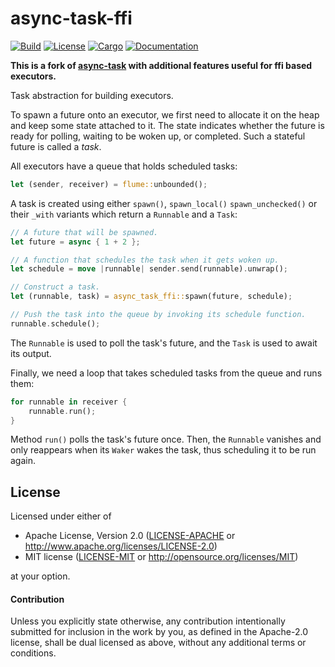 # async-task-ffi

[![Build](https://github.com/raftario/async-task-ffi/workflows/Build%20and%20test/badge.svg)](https://github.com/raftario/async-task/actions) [![License](https://img.shields.io/badge/license-MIT%2FApache--2.0-blue.svg)](https://github.com/smol-rs/async-task) [![Cargo](https://img.shields.io/crates/v/async-task-ffi.svg)](https://crates.io/crates/async-task-ffi) [![Documentation](https://docs.rs/async-task-ffi/badge.svg)](https://docs.rs/async-task-ffi)

**This is a fork of [async-task](https://github.com/smol-rs/async-task) with additional features useful for ffi based executors.**

Task abstraction for building executors.

To spawn a future onto an executor, we first need to allocate it on the heap and keep some state attached to it. The state indicates whether the future is ready for polling, waiting to be woken up, or completed. Such a stateful future is called a _task_.

All executors have a queue that holds scheduled tasks:

```rust
let (sender, receiver) = flume::unbounded();
```

A task is created using either `spawn()`, `spawn_local()` `spawn_unchecked()` or their `_with` variants which return a `Runnable` and a `Task`:

```rust
// A future that will be spawned.
let future = async { 1 + 2 };

// A function that schedules the task when it gets woken up.
let schedule = move |runnable| sender.send(runnable).unwrap();

// Construct a task.
let (runnable, task) = async_task_ffi::spawn(future, schedule);

// Push the task into the queue by invoking its schedule function.
runnable.schedule();
```

The `Runnable` is used to poll the task's future, and the `Task` is used to await its output.

Finally, we need a loop that takes scheduled tasks from the queue and runs them:

```rust
for runnable in receiver {
    runnable.run();
}
```

Method `run()` polls the task's future once. Then, the `Runnable` vanishes and only reappears when its `Waker` wakes the task, thus scheduling it to be run again.

## License

Licensed under either of

-   Apache License, Version 2.0 ([LICENSE-APACHE](LICENSE-APACHE) or http://www.apache.org/licenses/LICENSE-2.0)
-   MIT license ([LICENSE-MIT](LICENSE-MIT) or http://opensource.org/licenses/MIT)

at your option.

#### Contribution

Unless you explicitly state otherwise, any contribution intentionally submitted for inclusion in the work by you, as defined in the Apache-2.0 license, shall be dual licensed as above, without any additional terms or conditions.
